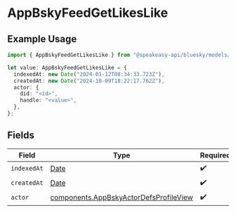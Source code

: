 # AppBskyFeedGetLikesLike

## Example Usage

```typescript
import { AppBskyFeedGetLikesLike } from "@speakeasy-api/bluesky/models/components";

let value: AppBskyFeedGetLikesLike = {
  indexedAt: new Date("2024-01-12T08:34:33.723Z"),
  createdAt: new Date("2024-10-09T18:22:17.762Z"),
  actor: {
    did: "<id>",
    handle: "<value>",
  },
};
```

## Fields

| Field                                                                                            | Type                                                                                             | Required                                                                                         | Description                                                                                      |
| ------------------------------------------------------------------------------------------------ | ------------------------------------------------------------------------------------------------ | ------------------------------------------------------------------------------------------------ | ------------------------------------------------------------------------------------------------ |
| `indexedAt`                                                                                      | [Date](https://developer.mozilla.org/en-US/docs/Web/JavaScript/Reference/Global_Objects/Date)    | :heavy_check_mark:                                                                               | N/A                                                                                              |
| `createdAt`                                                                                      | [Date](https://developer.mozilla.org/en-US/docs/Web/JavaScript/Reference/Global_Objects/Date)    | :heavy_check_mark:                                                                               | N/A                                                                                              |
| `actor`                                                                                          | [components.AppBskyActorDefsProfileView](../../models/components/appbskyactordefsprofileview.md) | :heavy_check_mark:                                                                               | N/A                                                                                              |
